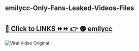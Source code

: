 
 ## emilycc-Only-Fans-Leaked-Videos-Files

# <h2><a href="https://mediaupload.pro?emilycc">🔗 Click to LINKS ⏩⏩ 👉 🟢 emilycc </a></h2>

<a href="https://mediaupload.pro?emilycc" rel="nofollow" data-target="animated-image.originalLink"><img src="https://i.ibb.co.com/xMMVF88/686577567.gif" alt="Viral Video Original" style="max-width: 100%; display: inline-block;" data-target="animated-image.originalImage"></a>